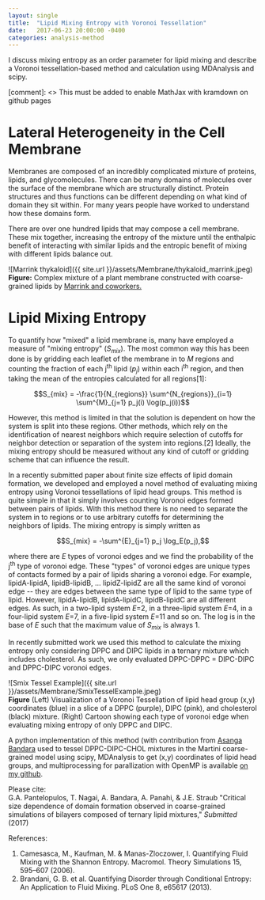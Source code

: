 ```yaml
---
layout: single
title:  "Lipid Mixing Entropy with Voronoi Tessellation"
date:   2017-06-23 20:00:00 -0400
categories: analysis-method
---
```


I discuss mixing entropy as an order parameter for lipid mixing and describe a Voronoi tessellation-based method and calculation using MDAnalysis and scipy.

[comment]: <> This must be added to enable MathJax with kramdown on github pages
<script type="text/javascript" async
  src="https://cdn.mathjax.org/mathjax/latest/MathJax.js?config=TeX-MML-AM_CHTML">
</script>

# Lateral Heterogeneity in the Cell Membrane

Membranes are composed of an incredibly complicated mixture of proteins, lipids, and glycomolecules. There can be many domains of molecules over the surface of the membrane which are structurally distinct. Protein structures and thus functions can be different depending on what kind of domain they sit within. For many years people have worked to understand how these domains form.

There are over one hundred lipids that may compose a cell membrane. These mix together, increasing the entropy of the mixture until the enthalpic benefit of interacting with similar lipids and the entropic benefit of mixing with different lipids balance out. 

![Marrink thykaloid]({{ site.url }}/assets/Membrane/thykaloid_marrink.jpeg)  
**Figure:** Complex mixture of a plant membrane constructed with coarse-grained lipids by [Marrink and coworkers.](http://cgmartini.nl/)


# Lipid Mixing Entropy

To quantify how "mixed" a lipid membrane is, many have employed a measure of "mixing entropy" (*S<sub>mix</sub>*). The most common way this has been done is by gridding each leaflet of the membrane in to *M*  regions and counting the fraction of each j<sup>th</sup> lipid (*p<sub>j</sub>*) within each i<sup>th</sup> region, and then taking the mean of the entropies calculated for all regions[1]:

$$S_{mix} = -\frac{1}{N_{regions}} \sum^{N_{regions}}_{i=1} \sum^{M}_{j=1} p_j(i) \log(p_j(i))$$

However, this method is limited in that the solution is dependent on how the system is split into these regions. Other methods, which rely on the identification of nearest neighbors which require selection of cutoffs for neighbor detection or separation of the system into regions.[2] Ideally, the mixing entropy should be measured without any kind of cutoff or gridding scheme that can influence the result.

In a recently submitted paper about finite size effects of lipid domain formation, we developed and employed a novel method of evaluating mixing entropy using Voronoi tessellations of lipid head groups. This method is quite simple in that it simply involves counting Voronoi edges formed between pairs of lipids. With this method there is no need to separate the system in to regions or to use arbitrary cutoffs for determining the neighbors of lipids. The mixing entropy is simply written as

$$S_{mix} = -\sum^{E}_{j=1} p_j \log_E(p_j),$$

where there are *E* types of voronoi edges and we find the probability of the j<sup>th</sup> type of voronoi edge. These "types" of voronoi edges are unique types of contacts formed by a pair of lipids sharing a voronoi edge. For example, lipidA-lipidA, lipidB-lipidB, ... lipidZ-lipidZ are all the same kind of voronoi edge -- they are edges between the same type of lipid to the same type of lipid. However, lipidA-lipidB, lipidA-lipidC, lipidB-lipidC are all different edges. As such, in a two-lipid system *E*=2, in a three-lipid system *E*=4, in a four-lipid system *E*=7, in a five-lipid system *E*=11 and so on. The log is in the base of *E* such that the maximum value of *S<sub>mix</sub>* is always 1.

In recently submitted work we used this method to calculate the mixing entropy only considering DPPC and DIPC lipids in a ternary mixture which includes cholesterol. As such, we only evaluated DPPC-DPPC = DIPC-DIPC and DPPC-DIPC voronoi edges.

![Smix Tessel Example]({{ site.url }}/assets/Membrane/SmixTesselExample.jpeg)  
**Figure** (Left) Visualization of a Voronoi Tessellation of lipid head group (x,y) coordinates (blue) in a slice of a  DPPC (purple), DIPC (pink), and cholesterol (black) mixture. (Right) Cartoon showing each type of voronoi edge when evaluating mixing entropy of only DPPC and DIPC.

A python implementation of this method (with contribution from [Asanga Bandara](https://scholar.google.com/citations?user=fdnxyPwAAAAJ&hl=en) used to tessel DPPC-DIPC-CHOL mixtures in the Martini coarse-grained model using scipy, MDAnalysis to get (x,y) coordinates of lipid head groups, and multiprocessing for parallization with OpenMP is available [on my github](https://github.com/gpantel/MD_methods-and-analysis/blob/master/membrane_analysis/ternary_lipid_voronoi_edges.py).

Please cite:  
G.A. Pantelopulos, T. Nagai, A. Bandara, A. Panahi, & J.E. Straub "Critical size dependence of domain formation observed in coarse-grained simulations of bilayers composed of ternary lipid mixtures," *Submitted* (2017)

References:
1. Camesasca, M., Kaufman, M. & Manas-Zloczower, I. Quantifying Fluid Mixing with the Shannon Entropy. Macromol. Theory Simulations 15, 595–607 (2006).
2. Brandani, G. B. et al. Quantifying Disorder through Conditional Entropy: An Application to Fluid Mixing. PLoS One 8, e65617 (2013).
